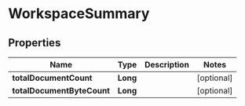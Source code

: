 
# WorkspaceSummary

## Properties
Name | Type | Description | Notes
------------ | ------------- | ------------- | -------------
**totalDocumentCount** | **Long** |  |  [optional]
**totalDocumentByteCount** | **Long** |  |  [optional]



